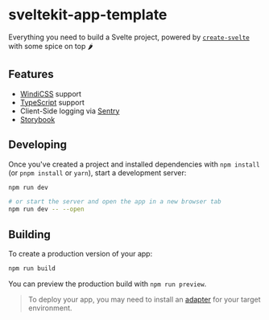# sveltekit-app-template

Everything you need to build a Svelte project, powered by [`create-svelte`](https://github.com/sveltejs/kit/tree/master/packages/create-svelte) with some spice on top 🌶️

## Features

- [WindiCSS](https://windicss.org/) support
- [TypeScript](https://typescriptlang.org/) support
- Client-Side logging via [Sentry](https://sentry.io/)
- [Storybook](https://storybook.js.org/docs/svelte/get-started/introduction)

## Developing

Once you've created a project and installed dependencies with `npm install` (or `pnpm install` or `yarn`), start a development server:

```bash
npm run dev

# or start the server and open the app in a new browser tab
npm run dev -- --open
```

## Building

To create a production version of your app:

```bash
npm run build
```

You can preview the production build with `npm run preview`.

> To deploy your app, you may need to install an [adapter](https://kit.svelte.dev/docs/adapters) for your target environment.
